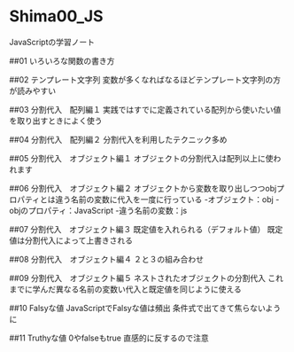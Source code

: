 # Shima00_JS
JavaScriptの学習ノート

##01
いろいろな関数の書き方

##02
テンプレート文字列
変数が多くなればなるほどテンプレート文字列の方が読みやすい

##03
分割代入　配列編１
実践ではすでに定義されている配列から使いたい値を取り出すときによく使う

##04
分割代入　配列編２
分割代入を利用したテクニック多め

##05
分割代入　オブジェクト編１
オブジェクトの分割代入は配列以上に使われます

##06
分割代入　オブジェクト編２
オブジェクトから変数を取り出しつつobjプロパティとは違う名前の変数に代入を一度に行っている
-オブジェクト：obj
-objのプロパティ：JavaScript
-違う名前の変数：js

##07
分割代入　オブジェクト編３
既定値を入れられる（デフォルト値）
既定値は分割代入によって上書きされる

##08
分割代入　オブジェクト編４
２と３の組み合わせ

##09
分割代入　オブジェクト編５
ネストされたオブジェクトの分割代入
これまでに学んだ異なる名前の変数い代入と既定値を同じように使える

##10
Falsyな値
JavaScriptでFalsyな値は頻出
条件式で出てきて焦らないように

##11
Truthyな値
0やfalseもtrue
直感的に反するので注意
